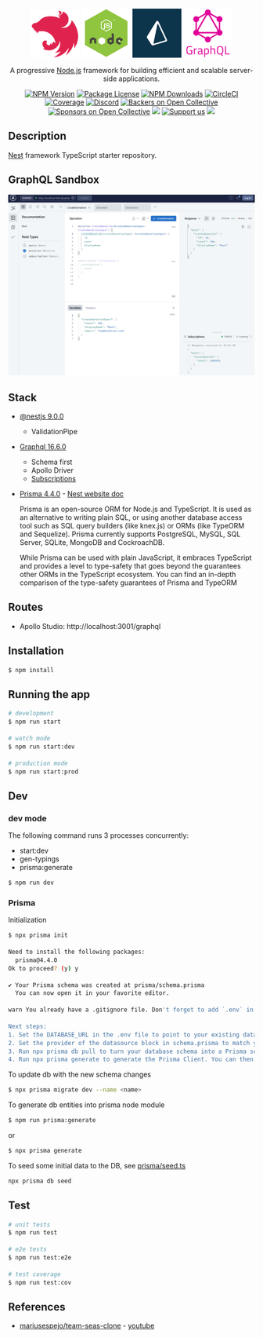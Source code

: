 <p align="center">
  <a href="http://nestjs.com/" target="blank"><img src="./logos/nestjs-logo.svg" width="100" alt="Nest Logo"/></a>
  <a href="https://nodejs.org/en/" target="blank"><img src="./logos/node-logo.webp" width="100" alt="Nodejs logo"/></a>
  <a href="https://www.prisma.io/" target="blank"><img src="./logos/prisma-logo.webp" width="100" alt="Prisma Logo"/></a>
  <a href="https://graphql.org/" target="blank"><img src="../teamseas-ui/logos/graphql-logo.png" width="100" alt="GraphQl logo"/></a>
</p>

[circleci-image]: https://img.shields.io/circleci/build/github/nestjs/nest/master?token=abc123def456
[circleci-url]: https://circleci.com/gh/nestjs/nest

  <p align="center">A progressive <a href="http://nodejs.org" target="_blank">Node.js</a> framework for building efficient and scalable server-side applications.</p>
    <p align="center">
<a href="https://www.npmjs.com/~nestjscore" target="_blank"><img src="https://img.shields.io/npm/v/@nestjs/core.svg" alt="NPM Version" /></a>
<a href="https://www.npmjs.com/~nestjscore" target="_blank"><img src="https://img.shields.io/npm/l/@nestjs/core.svg" alt="Package License" /></a>
<a href="https://www.npmjs.com/~nestjscore" target="_blank"><img src="https://img.shields.io/npm/dm/@nestjs/common.svg" alt="NPM Downloads" /></a>
<a href="https://circleci.com/gh/nestjs/nest" target="_blank"><img src="https://img.shields.io/circleci/build/github/nestjs/nest/master" alt="CircleCI" /></a>
<a href="https://coveralls.io/github/nestjs/nest?branch=master" target="_blank"><img src="https://coveralls.io/repos/github/nestjs/nest/badge.svg?branch=master#9" alt="Coverage" /></a>
<a href="https://discord.gg/G7Qnnhy" target="_blank"><img src="https://img.shields.io/badge/discord-online-brightgreen.svg" alt="Discord"/></a>
<a href="https://opencollective.com/nest#backer" target="_blank"><img src="https://opencollective.com/nest/backers/badge.svg" alt="Backers on Open Collective" /></a>
<a href="https://opencollective.com/nest#sponsor" target="_blank"><img src="https://opencollective.com/nest/sponsors/badge.svg" alt="Sponsors on Open Collective" /></a>
  <a href="https://paypal.me/kamilmysliwiec" target="_blank"><img src="https://img.shields.io/badge/Donate-PayPal-ff3f59.svg"/></a>
    <a href="https://opencollective.com/nest#sponsor"  target="_blank"><img src="https://img.shields.io/badge/Support%20us-Open%20Collective-41B883.svg" alt="Support us"></a>
  <a href="https://twitter.com/nestframework" target="_blank"><img src="https://img.shields.io/twitter/follow/nestframework.svg?style=social&label=Follow"></a>
</p>
  <!--[![Backers on Open Collective](https://opencollective.com/nest/backers/badge.svg)](https://opencollective.com/nest#backer)
  [![Sponsors on Open Collective](https://opencollective.com/nest/sponsors/badge.svg)](https://opencollective.com/nest#sponsor)-->

## Description

[Nest](https://github.com/nestjs/nest) framework TypeScript starter repository.

## GraphQL Sandbox

![List](./images/teamseas-api-graphql-sandbox.png)

## Stack

* [@nestjs 9.0.0](https://github.com/nestjs/nest)
  * ValidationPipe
* [Graphql 16.6.0](https://docs.nestjs.com/graphql/quick-start)
  * Schema first
  * Apollo Driver
  * [Subscriptions](https://www.apollographql.com/docs/react/data/subscriptions/)
* [Prisma 4.4.0](https://www.prisma.io/) - [Nest website doc](https://docs.nestjs.com/recipes/prisma)
   
  Prisma is an open-source ORM for Node.js and TypeScript. It is used as an alternative to writing plain SQL, or using another database access tool such as SQL query builders (like knex.js) or ORMs (like TypeORM and Sequelize). Prisma currently supports PostgreSQL, MySQL, SQL Server, SQLite, MongoDB and CockroachDB.

  While Prisma can be used with plain JavaScript, it embraces TypeScript and provides a level to type-safety that goes beyond the guarantees other ORMs in the TypeScript ecosystem. You can find an in-depth comparison of the type-safety guarantees of Prisma and TypeORM

## Routes

* Apollo Studio: http://localhost:3001/graphql

## Installation

```bash
$ npm install
```

## Running the app

```bash
# development
$ npm run start

# watch mode
$ npm run start:dev

# production mode
$ npm run start:prod
```

## Dev

### dev mode

The following command runs 3 processes concurrently:
* start:dev
* gen-typings
* prisma:generate

```bash
$ npm run dev
```
### Prisma

Initialization 

```bash
$ npx prisma init

Need to install the following packages:
  prisma@4.4.0
Ok to proceed? (y) y

✔ Your Prisma schema was created at prisma/schema.prisma
  You can now open it in your favorite editor.

warn You already have a .gitignore file. Don't forget to add `.env` in it to not commit any private information.

Next steps:
1. Set the DATABASE_URL in the .env file to point to your existing database. If your database has no tables yet, read https://pris.ly/d/getting-started
2. Set the provider of the datasource block in schema.prisma to match your database: postgresql, mysql, sqlite, sqlserver, mongodb or cockroachdb.
3. Run npx prisma db pull to turn your database schema into a Prisma schema.
4. Run npx prisma generate to generate the Prisma Client. You can then start querying your database.
```

To update db with the new schema changes

```bash
$ npx prisma migrate dev --name <name>
```

To generate db entities into prisma node module

```bash
$ npm run prisma:generate
```
or 

```bash
$ npx prisma generate
```

To seed some initial data to the DB, see [prisma/seed.ts](prisma/seed.ts)

```bash
npx prisma db seed    
```

## Test

```bash
# unit tests
$ npm run test

# e2e tests
$ npm run test:e2e

# test coverage
$ npm run test:cov
```

## References

* [mariusespejo/team-seas-clone](https://github.com/mariusespejo/team-seas-clone) - [youtube](https://www.youtube.com/watch?v=lddaR8Y-gko)

